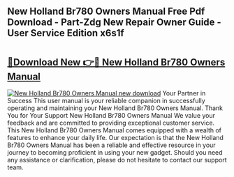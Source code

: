 ## New Holland Br780 Owners Manual Free Pdf Download - Part-Zdg New Repair Owner Guide - User Service Edition x6s1f

# <h2><a href="http://bc88229.oget.top/?id=New+Holland+Br780+Owners+Manual">🔗Download New 👉🔴 New Holland Br780 Owners Manual</a></h2>

[![New Holland Br780 Owners Manual new download](https://i.imgur.com/5g1atiW.png)](http://bc88229.oget.top/?id=New+Holland+Br780+Owners+Manual)
Your Partner in Success This user manual is your reliable companion in successfully operating and maintaining your New Holland Br780 Owners Manual. Thank You for Your Support New Holland Br780 Owners Manual We value your feedback and are committed to providing exceptional customer service. This New Holland Br780 Owners Manual comes equipped with a wealth of features to enhance your daily life. Our expectation is that the New Holland Br780 Owners Manual has been a reliable and effective resource in your journey to becoming proficient in using your new gadget. Should you need any assistance or clarification, please do not hesitate to contact our support team.
